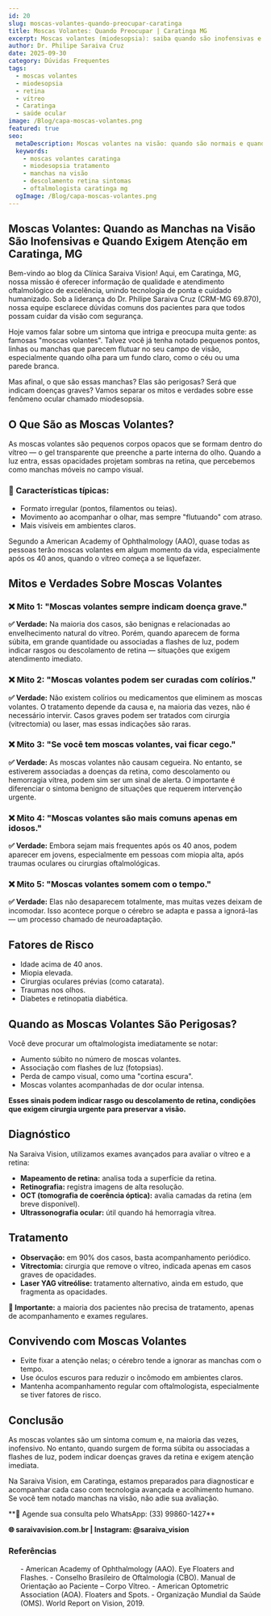 ```yaml
---
id: 20
slug: moscas-volantes-quando-preocupar-caratinga
title: Moscas Volantes: Quando Preocupar | Caratinga MG
excerpt: Moscas volantes (miodesopsia): saiba quando são inofensivas e quando indicam problemas graves. Dr. Philipe Saraiva esclarece em Caratinga, MG.
author: Dr. Philipe Saraiva Cruz
date: 2025-09-30
category: Dúvidas Frequentes
tags:
  - moscas volantes
  - miodesopsia
  - retina
  - vítreo
  - Caratinga
  - saúde ocular
image: /Blog/capa-moscas-volantes.png
featured: true
seo:
  metaDescription: Moscas volantes na visão: quando são normais e quando indicam descolamento de retina. Dr. Philipe Saraiva explica em Caratinga, MG. Agende consulta!
  keywords:
    - moscas volantes caratinga
    - miodesopsia tratamento
    - manchas na visão
    - descolamento retina sintomas
    - oftalmologista caratinga mg
  ogImage: /Blog/capa-moscas-volantes.png
---
```


## Moscas Volantes: Quando as Manchas na Visão São Inofensivas e Quando Exigem Atenção em Caratinga, MG

Bem-vindo ao blog da Clínica Saraiva Vision! Aqui, em Caratinga, MG, nossa missão é oferecer informação de qualidade e atendimento oftalmológico de excelência, unindo tecnologia de ponta e cuidado humanizado. Sob a liderança do Dr. Philipe Saraiva Cruz (CRM-MG 69.870), nossa equipe esclarece dúvidas comuns dos pacientes para que todos possam cuidar da visão com segurança.

Hoje vamos falar sobre um sintoma que intriga e preocupa muita gente: as famosas "moscas volantes". Talvez você já tenha notado pequenos pontos, linhas ou manchas que parecem flutuar no seu campo de visão, especialmente quando olha para um fundo claro, como o céu ou uma parede branca.

Mas afinal, o que são essas manchas? Elas são perigosas? Será que indicam doenças graves? Vamos separar os mitos e verdades sobre esse fenômeno ocular chamado miodesopsia.

## O Que São as Moscas Volantes?

As moscas volantes são pequenos corpos opacos que se formam dentro do vítreo — o gel transparente que preenche a parte interna do olho. Quando a luz entra, essas opacidades projetam sombras na retina, que percebemos como manchas móveis no campo visual.

### 📌 Características típicas:

  - Formato irregular (pontos, filamentos ou teias).
  - Movimento ao acompanhar o olhar, mas sempre "flutuando" com atraso.
  - Mais visíveis em ambientes claros.

Segundo a American Academy of Ophthalmology (AAO), quase todas as pessoas terão moscas volantes em algum momento da vida, especialmente após os 40 anos, quando o vítreo começa a se liquefazer.

## Mitos e Verdades Sobre Moscas Volantes

### ❌ Mito 1: "Moscas volantes sempre indicam doença grave."

**✅ Verdade:** Na maioria dos casos, são benignas e relacionadas ao envelhecimento natural do vítreo. Porém, quando aparecem de forma súbita, em grande quantidade ou associadas a flashes de luz, podem indicar rasgos ou descolamento de retina — situações que exigem atendimento imediato.

### ❌ Mito 2: "Moscas volantes podem ser curadas com colírios."

**✅ Verdade:** Não existem colírios ou medicamentos que eliminem as moscas volantes. O tratamento depende da causa e, na maioria das vezes, não é necessário intervir. Casos graves podem ser tratados com cirurgia (vitrectomia) ou laser, mas essas indicações são raras.

### ❌ Mito 3: "Se você tem moscas volantes, vai ficar cego."

**✅ Verdade:** As moscas volantes não causam cegueira. No entanto, se estiverem associadas a doenças da retina, como descolamento ou hemorragia vítrea, podem sim ser um sinal de alerta. O importante é diferenciar o sintoma benigno de situações que requerem intervenção urgente.

### ❌ Mito 4: "Moscas volantes são mais comuns apenas em idosos."

**✅ Verdade:** Embora sejam mais frequentes após os 40 anos, podem aparecer em jovens, especialmente em pessoas com miopia alta, após traumas oculares ou cirurgias oftalmológicas.

### ❌ Mito 5: "Moscas volantes somem com o tempo."

**✅ Verdade:** Elas não desaparecem totalmente, mas muitas vezes deixam de incomodar. Isso acontece porque o cérebro se adapta e passa a ignorá-las — um processo chamado de neuroadaptação.

## Fatores de Risco

  - Idade acima de 40 anos.
  - Miopia elevada.
  - Cirurgias oculares prévias (como catarata).
  - Traumas nos olhos.
  - Diabetes e retinopatia diabética.

## Quando as Moscas Volantes São Perigosas?

Você deve procurar um oftalmologista imediatamente se notar:

  - Aumento súbito no número de moscas volantes.
  - Associação com flashes de luz (fotopsias).
  - Perda de campo visual, como uma "cortina escura".
  - Moscas volantes acompanhadas de dor ocular intensa.

**Esses sinais podem indicar rasgo ou descolamento de retina, condições que exigem cirurgia urgente para preservar a visão.**

## Diagnóstico

Na Saraiva Vision, utilizamos exames avançados para avaliar o vítreo e a retina:

  - **Mapeamento de retina:** analisa toda a superfície da retina.
  - **Retinografia:** registra imagens de alta resolução.
  - **OCT (tomografia de coerência óptica):** avalia camadas da retina (em breve disponível).
  - **Ultrassonografia ocular:** útil quando há hemorragia vítrea.

## Tratamento

  - **Observação:** em 90% dos casos, basta acompanhamento periódico.
  - **Vitrectomia:** cirurgia que remove o vítreo, indicada apenas em casos graves de opacidades.
  - **Laser YAG vitreólise:** tratamento alternativo, ainda em estudo, que fragmenta as opacidades.

**📌 Importante:** a maioria dos pacientes não precisa de tratamento, apenas de acompanhamento e exames regulares.

## Convivendo com Moscas Volantes

  - Evite fixar a atenção nelas; o cérebro tende a ignorar as manchas com o tempo.
  - Use óculos escuros para reduzir o incômodo em ambientes claros.
  - Mantenha acompanhamento regular com oftalmologista, especialmente se tiver fatores de risco.

## Conclusão

As moscas volantes são um sintoma comum e, na maioria das vezes, inofensivo. No entanto, quando surgem de forma súbita ou associadas a flashes de luz, podem indicar doenças graves da retina e exigem atenção imediata.

Na Saraiva Vision, em Caratinga, estamos preparados para diagnosticar e acompanhar cada caso com tecnologia avançada e acolhimento humano. Se você tem notado manchas na visão, não adie sua avaliação.

<p>**📲 Agende sua consulta pelo WhatsApp: (33) 99860-1427**

**🌐 saraivavision.com.br | Instagram: @saraiva_vision**</p>

### Referências

<ol>
  - American Academy of Ophthalmology (AAO). Eye Floaters and Flashes.
  - Conselho Brasileiro de Oftalmologia (CBO). Manual de Orientação ao Paciente – Corpo Vítreo.
  - American Optometric Association (AOA). Floaters and Spots.
  - Organização Mundial da Saúde (OMS). World Report on Vision, 2019.
</ol>